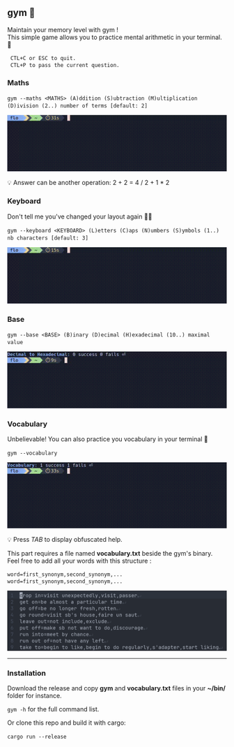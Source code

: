 ## gym 💪

Maintain your memory level with gym !  
This simple game allows you to practice mental arithmetic in your terminal. 🧠

```
 CTL+C or ESC to quit.   
 CTL+P to pass the current question.
```

### Maths

`gym --maths <MATHS> (A)ddition (S)ubtraction (M)ultiplication (D)ivision (2..) number of terms [default: 2]`

<div align="center">
  <img src="./images/maths.gif">
</div>

💡 Answer can be another operation: 2 + 2 = 4 / 2 + 1 * 2  

### Keyboard
Don't tell me you've changed your layout again 😮‍💨  

`gym --keyboard <KEYBOARD> (L)etters (C)aps (N)umbers (S)ymbols (1..) nb characters [default: 3]`

<div align="center">
  <img src="./images/keyboard.gif">
</div>

### Base

`gym --base <BASE> (B)inary (D)ecimal (H)exadecimal (10..) maximal value`

<div align="center">
  <img src="./images/base.gif">
</div>

### Vocabulary
Unbelievable! You can also practice you vocabulary in your terminal 🤯  

`gym --vocabulary`  

<div align="center">
  <img src="./images/vocabulary.gif">
</div>


💡 Press *TAB* to display obfuscated help.

This part requires a file named **vocabulary.txt** beside the gym's binary.  
Feel free to add all your words with this structure :
```
word=first_synonym,second_synonym,...
word=first_synonym,second_synonym,...
```


<div align="center">
  <img src="./images/vocabulary_example.png" >
</div>
 
---
### Installation

Download the release and copy **gym** and **vocabulary.txt** files in your **~/bin/** folder for instance.

`gym -h` for the full command list.  

Or clone this repo and build it with cargo:

`cargo run --release`
